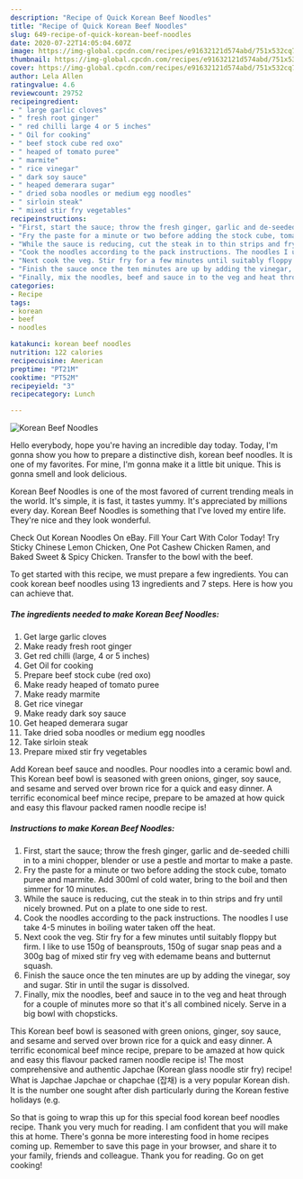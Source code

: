 ```yaml
---
description: "Recipe of Quick Korean Beef Noodles"
title: "Recipe of Quick Korean Beef Noodles"
slug: 649-recipe-of-quick-korean-beef-noodles
date: 2020-07-22T14:05:04.607Z
image: https://img-global.cpcdn.com/recipes/e91632121d574abd/751x532cq70/korean-beef-noodles-recipe-main-photo.jpg
thumbnail: https://img-global.cpcdn.com/recipes/e91632121d574abd/751x532cq70/korean-beef-noodles-recipe-main-photo.jpg
cover: https://img-global.cpcdn.com/recipes/e91632121d574abd/751x532cq70/korean-beef-noodles-recipe-main-photo.jpg
author: Lela Allen
ratingvalue: 4.6
reviewcount: 29752
recipeingredient:
- " large garlic cloves"
- " fresh root ginger"
- " red chilli large 4 or 5 inches"
- " Oil for cooking"
- " beef stock cube red oxo"
- " heaped of tomato puree"
- " marmite"
- " rice vinegar"
- " dark soy sauce"
- " heaped demerara sugar"
- " dried soba noodles or medium egg noodles"
- " sirloin steak"
- " mixed stir fry vegetables"
recipeinstructions:
- "First, start the sauce; throw the fresh ginger, garlic and de-seeded chilli in to a mini chopper, blender or use a pestle and mortar to make a paste."
- "Fry the paste for a minute or two before adding the stock cube, tomato puree and marmite. Add 300ml of cold water, bring to the boil and then simmer for 10 minutes."
- "While the sauce is reducing, cut the steak in to thin strips and fry until nicely browned. Put on a plate to one side to rest."
- "Cook the noodles according to the pack instructions. The noodles I use take 4-5 minutes in boiling water taken off the heat."
- "Next cook the veg. Stir fry for a few minutes until suitably floppy but firm. I like to use 150g of beansprouts, 150g of sugar snap peas and a 300g bag of mixed stir fry veg with edemame beans and butternut squash."
- "Finish the sauce once the ten minutes are up by adding the vinegar, soy and sugar. Stir in until the sugar is dissolved."
- "Finally, mix the noodles, beef and sauce in to the veg and heat through for a couple of minutes more so that it&#39;s all combined nicely. Serve in a big bowl with chopsticks."
categories:
- Recipe
tags:
- korean
- beef
- noodles

katakunci: korean beef noodles 
nutrition: 122 calories
recipecuisine: American
preptime: "PT21M"
cooktime: "PT52M"
recipeyield: "3"
recipecategory: Lunch

---
```



![Korean Beef Noodles](https://img-global.cpcdn.com/recipes/e91632121d574abd/751x532cq70/korean-beef-noodles-recipe-main-photo.jpg)

Hello everybody, hope you're having an incredible day today. Today, I'm gonna show you how to prepare a distinctive dish, korean beef noodles. It is one of my favorites. For mine, I'm gonna make it a little bit unique. This is gonna smell and look delicious.

Korean Beef Noodles is one of the most favored of current trending meals in the world. It's simple, it is fast, it tastes yummy. It's appreciated by millions every day. Korean Beef Noodles is something that I've loved my entire life. They're nice and they look wonderful.

Check Out Korean Noodles On eBay. Fill Your Cart With Color Today! Try Sticky Chinese Lemon Chicken, One Pot Cashew Chicken Ramen, and Baked Sweet &amp; Spicy Chicken. Transfer to the bowl with the beef.


To get started with this recipe, we must prepare a few ingredients. You can cook korean beef noodles using 13 ingredients and 7 steps. Here is how you can achieve that.

<!--inarticleads1-->

##### The ingredients needed to make Korean Beef Noodles:

1. Get  large garlic cloves
1. Make ready  fresh root ginger
1. Get  red chilli (large, 4 or 5 inches)
1. Get  Oil for cooking
1. Prepare  beef stock cube (red oxo)
1. Make ready  heaped of tomato puree
1. Make ready  marmite
1. Get  rice vinegar
1. Make ready  dark soy sauce
1. Get  heaped demerara sugar
1. Take  dried soba noodles or medium egg noodles
1. Take  sirloin steak
1. Prepare  mixed stir fry vegetables


Add Korean beef sauce and noodles. Pour noodles into a ceramic bowl and. This Korean beef bowl is seasoned with green onions, ginger, soy sauce, and sesame and served over brown rice for a quick and easy dinner. A terrific economical beef mince recipe, prepare to be amazed at how quick and easy this flavour packed ramen noodle recipe is! 

<!--inarticleads2-->

##### Instructions to make Korean Beef Noodles:

1. First, start the sauce; throw the fresh ginger, garlic and de-seeded chilli in to a mini chopper, blender or use a pestle and mortar to make a paste.
1. Fry the paste for a minute or two before adding the stock cube, tomato puree and marmite. Add 300ml of cold water, bring to the boil and then simmer for 10 minutes.
1. While the sauce is reducing, cut the steak in to thin strips and fry until nicely browned. Put on a plate to one side to rest.
1. Cook the noodles according to the pack instructions. The noodles I use take 4-5 minutes in boiling water taken off the heat.
1. Next cook the veg. Stir fry for a few minutes until suitably floppy but firm. I like to use 150g of beansprouts, 150g of sugar snap peas and a 300g bag of mixed stir fry veg with edemame beans and butternut squash.
1. Finish the sauce once the ten minutes are up by adding the vinegar, soy and sugar. Stir in until the sugar is dissolved.
1. Finally, mix the noodles, beef and sauce in to the veg and heat through for a couple of minutes more so that it&#39;s all combined nicely. Serve in a big bowl with chopsticks.


This Korean beef bowl is seasoned with green onions, ginger, soy sauce, and sesame and served over brown rice for a quick and easy dinner. A terrific economical beef mince recipe, prepare to be amazed at how quick and easy this flavour packed ramen noodle recipe is! The most comprehensive and authentic Japchae (Korean glass noodle stir fry) recipe! What is Japchae Japchae or chapchae (잡채) is a very popular Korean dish. It is the number one sought after dish particularly during the Korean festive holidays (e.g. 

So that is going to wrap this up for this special food korean beef noodles recipe. Thank you very much for reading. I am confident that you will make this at home. There's gonna be more interesting food in home recipes coming up. Remember to save this page in your browser, and share it to your family, friends and colleague. Thank you for reading. Go on get cooking!
